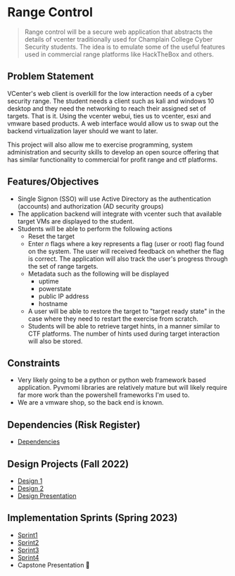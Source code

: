 # Range Control

> Range control will be a secure web application that abstracts the details of vcenter traditionally used for Champlain College Cyber Security students.  The idea is to emulate some of the useful features used in commercial range platforms like HackTheBox and others.

## Problem Statement

VCenter's web client is overkill for the low interaction needs of a cyber security range.  The student needs a client such as kali and windows 10 desktop and they need the networking to reach their assigned set of targets.  That is it.  Using the vcenter webui, ties us to vcenter, esxi and vmware based products.  A web interface would allow us to swap out the backend virtualization layer should we want to later.

This project will also allow me to exercise programming, system administration and security skills to develop an open source offering that has similar functionality to commercial for profit range and ctf platforms.

## Features/Objectives

* Single Signon (SSO) will use Active Directory as the authentication (accounts) and authorization (AD security groups)
* The application backend will integrate with vcenter such that available target VMs are displayed to the student.
* Students will be able to perform the following actions
  * Reset the target
  * Enter *n* flags where a key represents a flag (user or root) flag found on the system.  The user will received feedback on whether the flag is correct.  The application will also track the user's progress through the set of range targets.
  * Metadata such as the following will be displayed
    * uptime
    * powerstate
    * public IP address
    * hostname
  * A user will be able to restore the target to "target ready state" in the case where they need to restart the exercise from scratch.
  * Students will be able to retrieve target hints, in a manner similar to CTF platforms.  The number of hints used during target interaction will also be stored.

## Constraints

* Very likely going to be a python or python web framework based application.  Pyvmomi libraries are relatively mature but will likely require far more work than the powershell frameworks I'm used to.
* We are a vmware shop, so the back end is known.

## Dependencies (Risk Register)

* [Dependencies](dependencies.md) 

## Design Projects (Fall 2022)

*  [Design 1](design-project1.md) 
*  [Design 2](design-project2.md) 
*   [Design Presentation](design-presentation/design-presentation.md) 

## Implementation Sprints (Spring 2023)

*  [Sprint1](sprint1.md)
*  [Sprint2](sprint2.md)
* [Sprint3](sprint3.md)
* [Sprint4](sprint4.md)
* Capstone Presentation :construction: